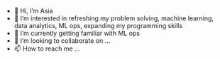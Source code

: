 - 👋 Hi, I’m Asia
- 👀 I’m interested in refreshing my problem solving, machine learning, data analytics, ML ops, expanding my programming skills
- 🌱 I’m currently getting familiar with ML ops
- 💞️ I’m looking to collaborate on ...
- 📫 How to reach me ...

<!---
aptu/aptu is a ✨ special ✨ repository because its `README.md` (this file) appears on your GitHub profile.
You can click the Preview link to take a look at your changes.
--->
